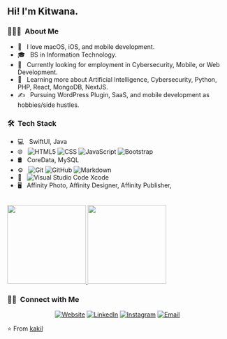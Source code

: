 
<h2> Hi! I'm Kitwana.</h2>

<h3> 👨🏻‍💻 &nbsp;About Me </h3>

- 🤔 &nbsp; I love macOS, iOS, and mobile development.
- 🎓 &nbsp; BS in Information Technology.
- 💼 &nbsp; Currently looking for employment in Cybersecurity, Mobile, or Web Development.
- 🌱 &nbsp; Learning more about Artificial Intelligence, Cybersecurity, Python, PHP, React, MongoDB, NextJS.
- ✍️ &nbsp; Pursuing WordPress Plugin, SaaS, and mobile development as hobbies/side hustles.

<h3> 🛠 &nbsp;Tech Stack</h3>

- 💻 &nbsp;
  SwiftUI, 
  Java
- 🌐 &nbsp;
  ![HTML5](https://img.shields.io/badge/-HTML5-333333?style=flat&logo=HTML5)
  ![CSS](https://img.shields.io/badge/-CSS-333333?style=flat&logo=CSS3&logoColor=1572B6)
  ![JavaScript](https://img.shields.io/badge/-JavaScript-333333?style=flat&logo=javascript)
  ![Bootstrap](https://img.shields.io/badge/-Bootstrap-333333?style=flat&logo=bootstrap&logoColor=563D7C)
- 🛢 &nbsp;
  CoreData, 
  MySQL
- ⚙️ &nbsp;
  ![Git](https://img.shields.io/badge/-Git-333333?style=flat&logo=git)
  ![GitHub](https://img.shields.io/badge/-GitHub-333333?style=flat&logo=github)
  ![Markdown](https://img.shields.io/badge/-Markdown-333333?style=flat&logo=markdown)
- 🔧 &nbsp;
  ![Visual Studio Code](https://img.shields.io/badge/-Visual%20Studio%20Code-333333?style=flat&logo=visual-studio-code&logoColor=007ACC)
  Xcode
- 🖥 &nbsp;
  Affinity Photo, 
  Affinity Designer, 
  Affinity Publisher, 
<br/>

<a href="https://github.com/kakil">
  <img height="180em" src="https://github-readme-stats.vercel.app/api?username=kakil&theme=buefy&show_icons=true" />
  <img height="180em" src="https://github-readme-stats.vercel.app/api/top-langs/?username=kakil&theme=buefy&layout=compact" />
</a>

<br/>

<h3> 🤝🏻 &nbsp;Connect with Me </h3>

<p align="center">
<a href="https://www.toolkitsforsuccess.com/"><img alt="Website" src="https://img.shields.io/badge/Website-www.toolkitsforsuccess.com-blue?style=flat-square&logo=google-chrome"></a>
<a href="https://www.linkedin.com/in/kitwanaakil/"><img alt="LinkedIn" src="https://img.shields.io/badge/LinkedIn-Kitwana%20Akil-blue?style=flat-square&logo=linkedin"></a>
<a href="https://www.instagram.com/akil69/"><img alt="Instagram" src="https://img.shields.io/badge/Instagram-akil69-blue?style=flat-square&logo=instagram"></a>
<a href="mailto:kakil@me.com"><img alt="Email" src="https://img.shields.io/badge/Email-kakil@me.com-blue?style=flat-square&logo=gmail"></a>
</p>

⭐️ From [kakil](https://github.com/kakil)
